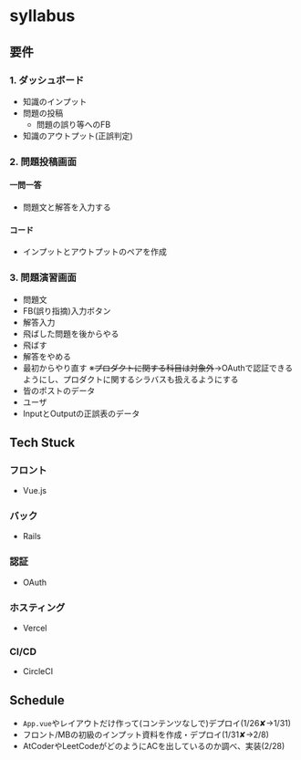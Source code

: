 # syllabus

## 要件
### 1. ダッシュボード
- 知識のインプット
- 問題の投稿
    - 問題の誤り等へのFB
- 知識のアウトプット(正誤判定)
### 2. 問題投稿画面
#### 一問一答
- 問題文と解答を入力する
#### コード
- インプットとアウトプットのペアを作成
### 3. 問題演習画面
- 問題文
- FB(誤り指摘)入力ボタン
- 解答入力
- 飛ばした問題を後からやる
- 飛ばす
- 解答をやめる
- 最初からやり直す
※~~プロダクトに関する科目は対象外~~→OAuthで認証できるようにし、プロダクトに関するシラバスも扱えるようにする 
- 皆のポストのデータ
- ユーザ
- InputとOutputの正誤表のデータ

## Tech Stuck
### フロント
- Vue.js

### バック
- Rails

### 認証
- OAuth

### ホスティング
- Vercel

### CI/CD
- CircleCI

## Schedule 
- `App.vue`やレイアウトだけ作って(コンテンツなしで)デプロイ(1/26✘→1/31)
- フロント/MBの初級のインプット資料を作成・デプロイ(1/31✘→2/8)
- AtCoderやLeetCodeがどのようにACを出しているのか調べ、実装(2/28)